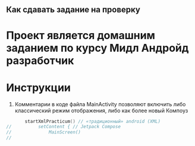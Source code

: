 ## Как сдавать задание на проверку

# Проект является домашним заданием по курсу Мидл Андройд разработчик  

# Инструкции  

1. Комментарии в коде файла MainActivity позволяют включить либо классический режим отображения, либо как более новый Компоуз
```kotlin
       startXmlPracticum() // «традиционный» android (XML)
//          setContent { // Jetpack Compose
//              MainScreen()
//
``` 